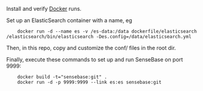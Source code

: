 
Install and verify [Docker](https://www.docker.com/) runs.

Set up an ElasticSearch container with a name, eg 

        docker run -d --name es -v /es-data:/data dockerfile/elasticsearch /elasticsearch/bin/elasticsearch -Des.config=/data/elasticsearch.yml

Then, in this repo, copy and customize the conf/ files in the root dir.

Finally, execute these commands to set up and run SenseBase on port 9999:

        docker build -t="sensebase:git" .
        docker run -d -p 9999:9999 --link es:es sensebase:git

